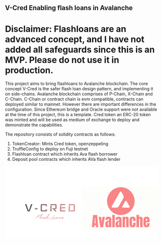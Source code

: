 ## V-Cred Enabling flash loans in Avalanche
# Disclaimer: Flashloans are an advanced concept, and I have not added all safeguards since this is an MVP. Please do not use it in production.

This project aims to bring flashloans to Avalanche blockchain. The core concept V-Cred is the safer flash loan design pattern, and implementing it on side-chains.
Avalanche blockchain comprises of P-Chain, X-Chain and C-Chain. C-Chain or contract chain is evm compatible, contracts can deployed similar to mainnet. However there are important differences in the configuration. Since Ethereum bridge and Oracle support were not available at the time of this project, this is a template. Cred token an ERC-20 token was minted and will be used as medium of exchange to deploy and demonstrate the capabilities.

The repository consists of solidity contracts as follows:
1. TokenCreator: Mints Cred token, openzeppeling
2. TruffleConfig to deploy on Fuji testnet
3. Flashloan contract which inherits Ava flash borrower
4. Deposit pool contracts which inherits AVa flash lender

![alt text](./assets/image1.png)
